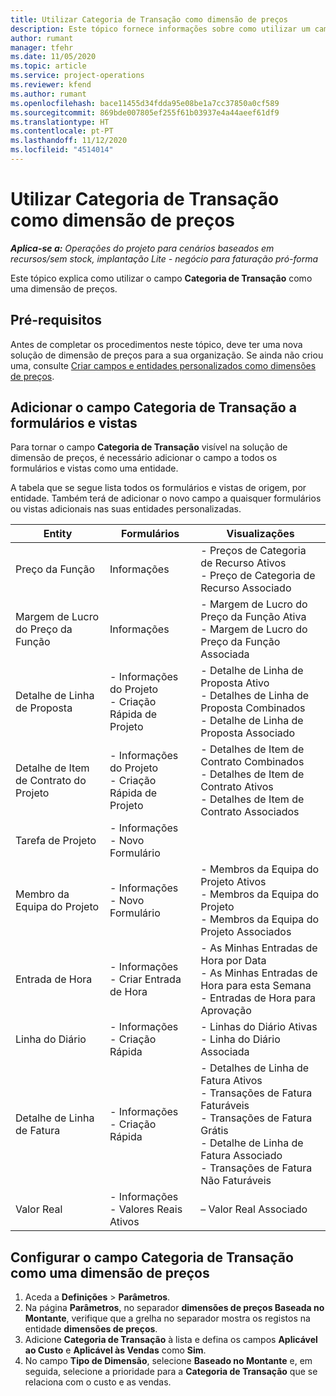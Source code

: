 ```yaml
---
title: Utilizar Categoria de Transação como dimensão de preços
description: Este tópico fornece informações sobre como utilizar um campo de Categoria de Transação como uma dimensão de preços.
author: rumant
manager: tfehr
ms.date: 11/05/2020
ms.topic: article
ms.service: project-operations
ms.reviewer: kfend
ms.author: rumant
ms.openlocfilehash: bace11455d34fdda95e08be1a7cc37850a0cf589
ms.sourcegitcommit: 869bde007805ef255f61b03937e4a44aeef61df9
ms.translationtype: HT
ms.contentlocale: pt-PT
ms.lasthandoff: 11/12/2020
ms.locfileid: "4514014"
---
```

# <a name="use-transaction-category-as-a-pricing-dimension"></a>Utilizar Categoria de Transação como dimensão de preços


_**Aplica-se a:** Operações do projeto para cenários baseados em recursos/sem stock, implantação Lite - negócio para faturação pró-forma_


Este tópico explica como utilizar o campo **Categoria de Transação** como uma dimensão de preços. 

## <a name="prerequisites"></a>Pré-requisitos
Antes de completar os procedimentos neste tópico, deve ter uma nova solução de dimensão de preços para a sua organização. Se ainda não criou uma, consulte [Criar campos e entidades personalizados como dimensões de preços](create-custom-fields-entities-pricing-dimensions.md).

## <a name="add-the-transaction-category-field-to-forms-and-views"></a>Adicionar o campo Categoria de Transação a formulários e vistas
Para tornar o campo **Categoria de Transação** visível na solução de dimensão de preços, é necessário adicionar o campo a todos os formulários e vistas como uma entidade.

A tabela que se segue lista todos os formulários e vistas de origem, por entidade. Também terá de adicionar o novo campo a quaisquer formulários ou vistas adicionais nas suas entidades personalizadas.

|  Entity        | Formulários     |Visualizações        |
| ------------------------------|---------------------------------|----------------------------------|
|  Preço da Função| Informações |- Preços de Categoria de Recurso Ativos<br> - Preço de Categoria de Recurso Associado |
|  Margem de Lucro do Preço da Função| Informações|- Margem de Lucro do Preço da Função Ativa<br>- Margem de Lucro do Preço da Função Associada |
|  Detalhe de Linha de Proposta|- Informações do Projeto<br>- Criação Rápida de Projeto| - Detalhe de Linha de Proposta Ativo<br>- Detalhes de Linha de Proposta Combinados<br>- Detalhe de Linha de Proposta Associado |
|  Detalhe de Item de Contrato do Projeto|- Informações do Projeto<br>- Criação Rápida de Projeto|- Detalhes de Item de Contrato Combinados<br>- Detalhes de Item de Contrato Ativos<br>- Detalhes de Item de Contrato Associados |
|  Tarefa de Projeto|- Informações<br>- Novo Formulário| &nbsp; |
|  Membro da Equipa do Projeto|- Informações<br>- Novo Formulário|- Membros da Equipa do Projeto Ativos<br>- Membros da Equipa do Projeto<br>- Membros da Equipa do Projeto Associados |
|  Entrada de Hora|- Informações<br>- Criar Entrada de Hora|- As Minhas Entradas de Hora por Data<br>- As Minhas Entradas de Hora para esta Semana<br>- Entradas de Hora para Aprovação|
|  Linha do Diário|- Informações<br>- Criação Rápida|- Linhas do Diário Ativas<br>- Linha do Diário Associada|
|  Detalhe de Linha de Fatura|- Informações<br>- Criação Rápida|- Detalhes de Linha de Fatura Ativos<br>- Transações de Fatura Faturáveis<br>- Transações de Fatura Grátis<br>- Detalhe de Linha de Fatura Associado <br>- Transações de Fatura Não Faturáveis|
|  Valor Real|- Informações<br>- Valores Reais Ativos| – Valor Real Associado |

## <a name="set-up-the-transaction-category-field-as-a-pricing-dimension"></a>Configurar o campo Categoria de Transação como uma dimensão de preços

1. Aceda a **Definições** > **Parâmetros**. 
2. Na página **Parâmetros**, no separador **dimensões de preços Baseada no Montante**, verifique que a grelha no separador mostra os registos na entidade **dimensões de preços**.
3. Adicione **Categoria de Transação** à lista e defina os campos **Aplicável ao Custo** e **Aplicável às Vendas** como **Sim**.
4. No campo **Tipo de Dimensão**, selecione **Baseado no Montante** e, em seguida, selecione a prioridade para a **Categoria de Transação** que se relaciona com o custo e as vendas.

